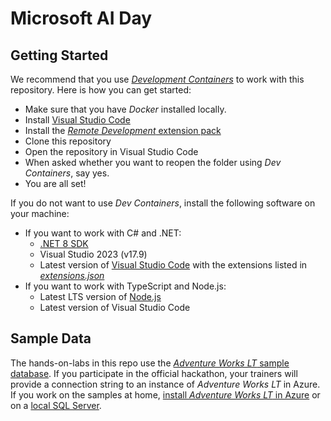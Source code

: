 # Microsoft AI Day

## Getting Started

We recommend that you use [_Development Containers_](https://containers.dev/) to work with this repository. Here is how you can get started:

* Make sure that you have _Docker_ installed locally.
* Install [Visual Studio Code](https://code.visualstudio.com)
* Install the [_Remote Development_ extension pack](https://marketplace.visualstudio.com/items?itemName=ms-vscode-remote.vscode-remote-extensionpack)
* Clone this repository
* Open the repository in Visual Studio Code
* When asked whether you want to reopen the folder using _Dev Containers_, say yes.
* You are all set!

If you do not want to use _Dev Containers_, install the following software on your machine:

* If you want to work with C# and .NET:
    * [.NET 8 SDK](https://dotnet.microsoft.com/download/dotnet)
    * Visual Studio 2023 (v17.9)
    * Latest version of [Visual Studio Code](https://code.visualstudio.com) with the extensions listed in [_extensions.json_](./.vscode/extensions.json)
* If you want to work with TypeScript and Node.js:
    * Latest LTS version of [Node.js](https://nodejs.org)
    * Latest version of Visual Studio Code

## Sample Data

The hands-on-labs in this repo use the [_Adventure Works LT_ sample database](https://learn.microsoft.com/en-us/sql/samples/adventureworks-install-configure). If you participate in the official hackathon, your trainers will provide a connection string to an instance of _Adventure Works LT_ in Azure. If you work on the samples at home, [install _Adventure Works LT_ in Azure](https://learn.microsoft.com/en-us/sql/samples/adventureworks-install-configure?view=sql-server-ver16&tabs=ssms#deploy-to-azure-sql-database) or on a [local SQL Server](https://learn.microsoft.com/en-us/sql/samples/adventureworks-install-configure?view=sql-server-ver16&tabs=ssms#restore-to-sql-server).
